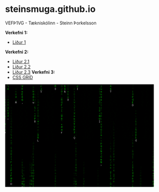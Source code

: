 # steinsmuga.github.io
VEFÞ1VG - Tækniskólinn - Steinn Þorkelsson

**Verkefni 1:**
 * [Liður 1](steinsmuga.github.io/Verkefni-1/index.html)
 
**Verkefni 2:**
 * [Liður 2.1](https://steinsmuga.github.io/Verkefni-2-boxmodel/Liður-2.1/index.html)
 * [Liður 2.2](https://steinsmuga.github.io/Verkefni-2-boxmodel/Liður-2.3/index.html)
 * [Liður 2.3](https://steinsmuga.github.io/Verkefni-2-boxmodel/Liður-2.4/index.html)
**Verkefni 3:**
* [CSS GRID](https://steinsmuga.github.io/Verkefni-3cssgrid/forsida.html)
 
 ![Matrix Gif](MATRIX.gif)
